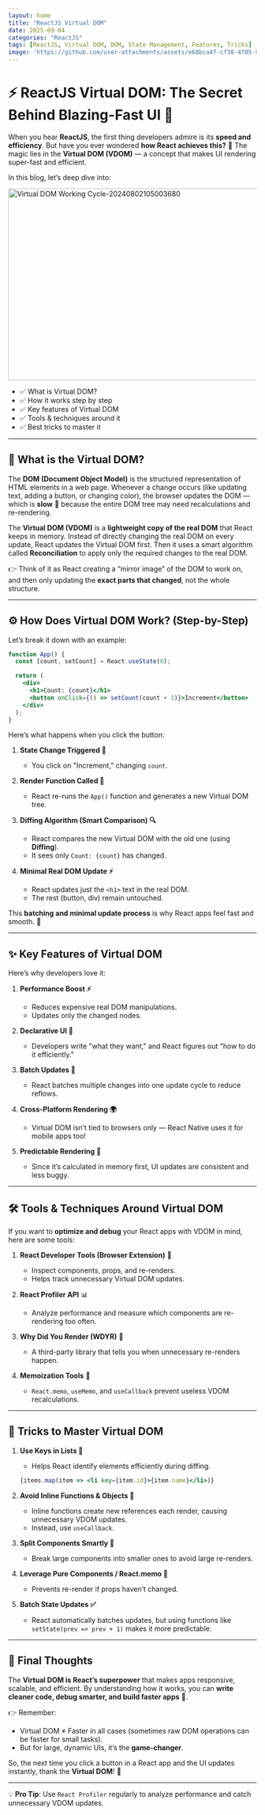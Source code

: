 ```yaml
---
layout: home
title: "ReactJS Virtual DOM"
date: 2025-09-04
categories: "ReactJS"
tags: [ReactJS, Virtual DOM, DOM, State Management, Features, Tricks]
image: 'https://github.com/user-attachments/assets/e68bca4f-cf38-4f05-9740-8fcc3444e4d9'
---
```


# ⚡ ReactJS Virtual DOM: The Secret Behind Blazing-Fast UI 🚀

When you hear **ReactJS**, the first thing developers admire is its **speed and efficiency**. But have you ever wondered **how React achieves this?** 🤔 The magic lies in the **Virtual DOM (VDOM)** — a concept that makes UI rendering super-fast and efficient.

In this blog, let’s deep dive into:

<img width="813" height="388" alt="Virtual DOM Working Cycle-20240802105003680" src="https://github.com/user-attachments/assets/e68bca4f-cf38-4f05-9740-8fcc3444e4d9" />

* ✅ What is Virtual DOM?
* ✅ How it works step by step
* ✅ Key features of Virtual DOM
* ✅ Tools & techniques around it
* ✅ Best tricks to master it

---

## 🌱 What is the Virtual DOM?

The **DOM (Document Object Model)** is the structured representation of HTML elements in a web page. Whenever a change occurs (like updating text, adding a button, or changing color), the browser updates the DOM — which is **slow** 🐢 because the entire DOM tree may need recalculations and re-rendering.

The **Virtual DOM (VDOM)** is a **lightweight copy of the real DOM** that React keeps in memory. Instead of directly changing the real DOM on every update, React updates the Virtual DOM first. Then it uses a smart algorithm called **Reconciliation** to apply only the required changes to the real DOM.

👉 Think of it as React creating a “mirror image” of the DOM to work on, and then only updating the **exact parts that changed**, not the whole structure.

---

## ⚙️ How Does Virtual DOM Work? (Step-by-Step)

Let’s break it down with an example:

```jsx
function App() {
  const [count, setCount] = React.useState(0);

  return (
    <div>
      <h1>Count: {count}</h1>
      <button onClick={() => setCount(count + 1)}>Increment</button>
    </div>
  );
}
```

Here’s what happens when you click the button:

1. **State Change Triggered 🔄**

   * You click on "Increment," changing `count`.

2. **Render Function Called 🎨**

   * React re-runs the `App()` function and generates a new Virtual DOM tree.

3. **Diffing Algorithm (Smart Comparison) 🔍**

   * React compares the new Virtual DOM with the old one (using **Diffing**).
   * It sees only `Count: {count}` has changed.

4. **Minimal Real DOM Update ⚡**

   * React updates just the `<h1>` text in the real DOM.
   * The rest (button, div) remain untouched.

This **batching and minimal update process** is why React apps feel fast and smooth. 🚀

---

## ✨ Key Features of Virtual DOM

Here’s why developers love it:

1. **Performance Boost ⚡**

   * Reduces expensive real DOM manipulations.
   * Updates only the changed nodes.

2. **Declarative UI 📝**

   * Developers write "what they want," and React figures out "how to do it efficiently."

3. **Batch Updates 🧵**

   * React batches multiple changes into one update cycle to reduce reflows.

4. **Cross-Platform Rendering 🌍**

   * Virtual DOM isn’t tied to browsers only — React Native uses it for mobile apps too!

5. **Predictable Rendering 🔄**

   * Since it’s calculated in memory first, UI updates are consistent and less buggy.

---

## 🛠 Tools & Techniques Around Virtual DOM

If you want to **optimize and debug** your React apps with VDOM in mind, here are some tools:

1. **React Developer Tools (Browser Extension)** 🔎

   * Inspect components, props, and re-renders.
   * Helps track unnecessary Virtual DOM updates.

2. **React Profiler API** 📊

   * Analyze performance and measure which components are re-rendering too often.

3. **Why Did You Render (WDYR)** 🧠

   * A third-party library that tells you when unnecessary re-renders happen.

4. **Memoization Tools** 🧩

   * `React.memo`, `useMemo`, and `useCallback` prevent useless VDOM recalculations.

---

## 🧠 Tricks to Master Virtual DOM

1. **Use Keys in Lists 🔑**

   * Helps React identify elements efficiently during diffing.

   ```jsx
   {items.map(item => <li key={item.id}>{item.name}</li>)}
   ```

2. **Avoid Inline Functions & Objects 🚫**

   * Inline functions create new references each render, causing unnecessary VDOM updates.
   * Instead, use `useCallback`.

3. **Split Components Smartly 🧩**

   * Break large components into smaller ones to avoid large re-renders.

4. **Leverage Pure Components / React.memo 🧼**

   * Prevents re-render if props haven’t changed.

5. **Batch State Updates ✅**

   * React automatically batches updates, but using functions like `setState(prev => prev + 1)` makes it more predictable.

---

## 🎯 Final Thoughts

The **Virtual DOM is React’s superpower** that makes apps responsive, scalable, and efficient. By understanding how it works, you can **write cleaner code, debug smarter, and build faster apps** 🚀.

👉 Remember:

* Virtual DOM ≠ Faster in all cases (sometimes raw DOM operations can be faster for small tasks).
* But for large, dynamic UIs, it’s the **game-changer**.

So, the next time you click a button in a React app and the UI updates instantly, thank the **Virtual DOM**! 🙌

---

💡 **Pro Tip**: Use `React Profiler` regularly to analyze performance and catch unnecessary VDOM updates.
